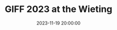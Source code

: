 ---
date: 2023-11-19 20:00:00
dates: 2:00 pm on Nov 19 2023
draft: false
durationMinutes: 120
title: GIFF 2023 at the Wieting
---